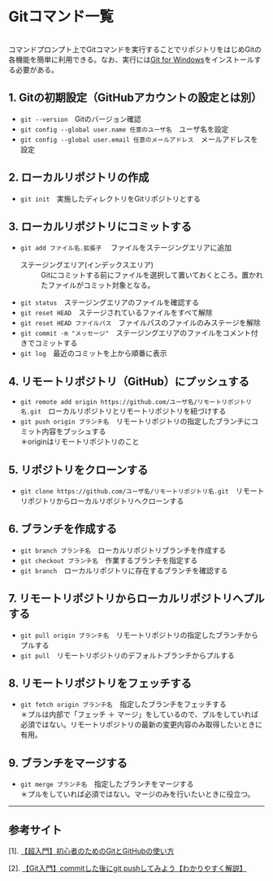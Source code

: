 # Gitコマンド一覧

<br>コマンドプロンプト上でGitコマンドを実行することでリポジトリをはじめGitの各機能を簡単に利用できる。なお、実行には[Git for Windows](https://gitforwindows.org/)をインストールする必要がある。</br>

## 1. Gitの初期設定（GitHubアカウントの設定とは別）

- `git --version`　Gitのバージョン確認
- `git config --global user.name 任意のユーザ名`　ユーザ名を設定
- `git config --global user.email 任意のメールアドレス`　メールアドレスを設定

## 2. ローカルリポジトリの作成

- `git init`　実施したディレクトリをGitリポジトリとする

## 3. ローカルリポジトリにコミットする

- `git add ファイル名.拡張子`　 ファイルをステージングエリアに追加
  <dl>
    <dt>ステージングエリア(インデックスエリア)</dt>
    <dd>Gitにコミットする前にファイルを選択して置いておくところ。置かれたファイルがコミット対象となる。</dd>
  </dl>
- `git status`　ステージングエリアのファイルを確認する
- `git reset HEAD`　ステージされているファイルをすべて解除
- `git reset HEAD ファイルパス`　ファイルパスのファイルのみステージを解除
- `git commit -m "メッセージ"`　ステージングエリアのファイルをコメント付きでコミットする
- `git log`　最近のコミットを上から順番に表示

## 4. リモートリポジトリ（GitHub）にプッシュする

- `git remote add origin https://github.com/ユーザ名/リモートリポジトリ名.git`　ローカルリポジトリとリモートリポジトリを紐づけする
- `git push origin ブランチ名`　リモートリポジトリの指定したブランチにコミット内容をプッシュする
  <br>＊originはリモートリポジトリのこと</br>

## 5. リポジトリをクローンする

- `git clone https://github.com/ユーザ名/リモートリポジトリ名.git`　リモートリポジトリからローカルリポジトリへクローンする

## 6. ブランチを作成する

- `git branch ブランチ名`　ローカルリポジトリブランチを作成する
- `git checkout ブランチ名`　作業するブランチを指定する
- `git branch`　ローカルリポジトリに存在するブランチを確認する

## 7. リモートリポジトリからローカルリポジトリへプルする

- `git pull origin ブランチ名`　リモートリポジトリの指定したブランチからプルする
- `git pull`　リモートリポジトリのデフォルトブランチからプルする

## 8. リモートリポジトリをフェッチする

- `git fetch origin ブランチ名`　指定したブランチをフェッチする
<br>＊プルは内部で「フェッチ ＋ マージ」をしているので、プルをしていれば必須ではない。リモートリポジトリの最新の変更内容のみ取得したいときに有用。</br>

## 9. ブランチをマージする

- `git merge ブランチ名`　指定したブランチをマージする
  <br>＊プルをしていれば必須ではない。マージのみを行いたいときに役立つ。</br>


---

## 参考サイト

[1]. [【超入門】初心者のためのGitとGitHubの使い方](https://tech-blog.rakus.co.jp/entry/20200529/git#2-5-%E3%82%B3%E3%83%BC%E3%83%89%E3%83%AC%E3%83%93%E3%83%A5%E3%83%BC%E3%83%9E%E3%83%BC%E3%82%B8)

[2]. [【Git入門】commitした後にgit pushしてみよう【わかりやすく解説】](https://codelikes.com/git-commit-push/?amp=1)